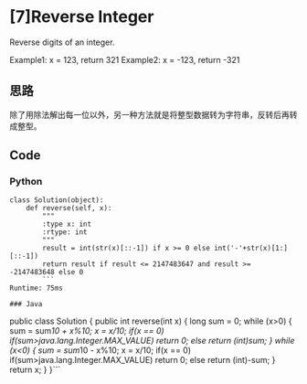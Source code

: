# [7]Reverse Integer

Reverse digits of an integer.

Example1: x = 123, return 321
Example2: x = -123, return -321


## 思路
除了用除法解出每一位以外，另一种方法就是将整型数据转为字符串，反转后再转成整型。

## Code

### Python
```
class Solution(object):
    def reverse(self, x):
        """
        :type x: int
        :rtype: int
        """
        result = int(str(x)[::-1]) if x >= 0 else int('-'+str(x)[1:][::-1])
        return result if result <= 2147483647 and result >= -2147483648 else 0
        ```
Runtime: 75ms

### Java
```
public class Solution {
    public int reverse(int x) {
        long sum = 0;
        while (x>0)
        {
            sum = sum*10 + x%10;
            x = x/10;
            if(x == 0)
                if(sum>java.lang.Integer.MAX_VALUE)
                return 0;
                else 
                return (int)sum;
        }
        while (x<0)
        {
            sum = sum*10 - x%10;
            x = x/10;
            if(x == 0)
                if(sum>java.lang.Integer.MAX_VALUE)
                return 0;
                else
                return (int)-sum;
        }
        return x;
    }
}```

